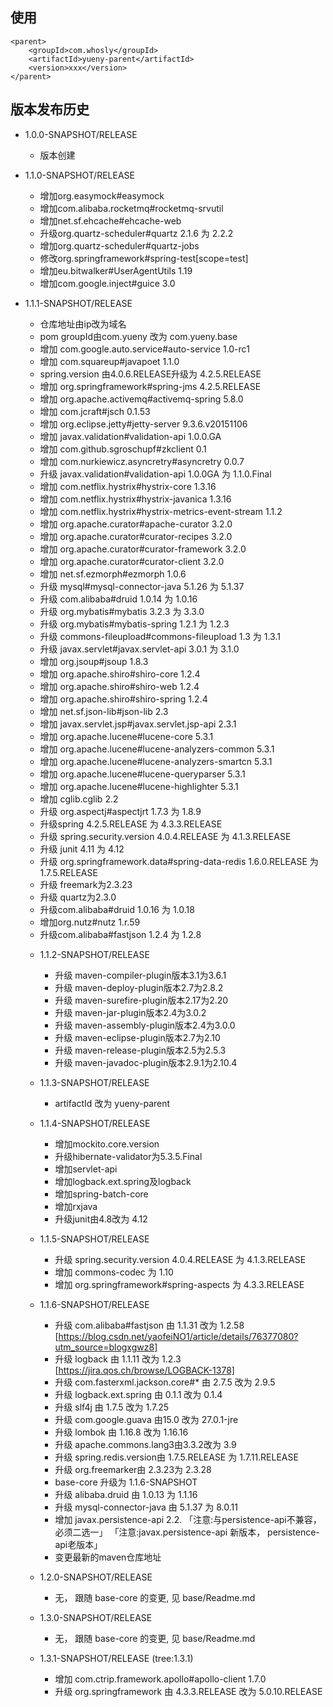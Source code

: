 ## 使用
```
<parent>
	<groupId>com.whosly</groupId>
	<artifactId>yueny-parent</artifactId>
	<version>xxx</version>
</parent>
```



## 版本发布历史

 + 1.0.0-SNAPSHOT/RELEASE
    - 版本创建
 + 1.1.0-SNAPSHOT/RELEASE
    - 增加org.easymock#easymock
    - 增加com.alibaba.rocketmq#rocketmq-srvutil
    - 增加net.sf.ehcache#ehcache-web
    - 升级org.quartz-scheduler#quartz 2.1.6 为 2.2.2
    - 增加org.quartz-scheduler#quartz-jobs
    - 修改org.springframework#spring-test[scope=test]
    - 增加eu.bitwalker#UserAgentUtils 1.19
    - 增加com.google.inject#guice 3.0
        
 + 1.1.1-SNAPSHOT/RELEASE
    - 仓库地址由ip改为域名
    - pom groupId由com.yueny 改为 com.yueny.base
    - 增加 com.google.auto.service#auto-service 1.0-rc1
    - 增加 com.squareup#javapoet 1.1.0
    - spring.version 由4.0.6.RELEASE升级为 4.2.5.RELEASE
    - 增加 org.springframework#spring-jms 4.2.5.RELEASE
    - 增加 org.apache.activemq#activemq-spring 5.8.0
    - 增加 com.jcraft#jsch 0.1.53
    - 增加 org.eclipse.jetty#jetty-server 9.3.6.v20151106
    - 增加 javax.validation#validation-api 1.0.0.GA
    - 增加 com.github.sgroschupf#zkclient 0.1
    - 增加 com.nurkiewicz.asyncretry#asyncretry 0.0.7
    - 升级 javax.validation#validation-api 1.0.0GA 为 1.1.0.Final
    - 增加 com.netflix.hystrix#hystrix-core 1.3.16
    - 增加 com.netflix.hystrix#hystrix-javanica 1.3.16
    - 增加 com.netflix.hystrix#hystrix-metrics-event-stream 1.1.2
    - 增加 org.apache.curator#apache-curator 3.2.0
    - 增加 org.apache.curator#curator-recipes 3.2.0
    - 增加 org.apache.curator#curator-framework 3.2.0
    - 增加 org.apache.curator#curator-client 3.2.0
    - 增加 net.sf.ezmorph#ezmorph 1.0.6
    - 升级 mysql#mysql-connector-java 5.1.26 为 5.1.37
    - 升级 com.alibaba#druid 1.0.14 为 1.0.16
    - 升级 org.mybatis#mybatis 3.2.3 为 3.3.0
    - 升级 org.mybatis#mybatis-spring 1.2.1 为 1.2.3
    - 升级 commons-fileupload#commons-fileupload 1.3 为 1.3.1
    - 升级 javax.servlet#javax.servlet-api 3.0.1 为 3.1.0
    - 增加 org.jsoup#jsoup 1.8.3
    - 增加 org.apache.shiro#shiro-core 1.2.4
    - 增加 org.apache.shiro#shiro-web 1.2.4
    - 增加 org.apache.shiro#shiro-spring 1.2.4
    - 增加 net.sf.json-lib#json-lib 2.3
    - 增加 javax.servlet.jsp#javax.servlet.jsp-api 2.3.1
    - 增加 org.apache.lucene#lucene-core 5.3.1
    - 增加 org.apache.lucene#lucene-analyzers-common 5.3.1
    - 增加 org.apache.lucene#lucene-analyzers-smartcn 5.3.1
    - 增加 org.apache.lucene#lucene-queryparser 5.3.1
    - 增加 org.apache.lucene#lucene-highlighter 5.3.1
    - 增加 cglib.cglib 2.2
    - 升级 org.aspectj#aspectjrt 1.7.3 为 1.8.9
    - 升级spring 4.2.5.RELEASE 为 4.3.3.RELEASE
    - 升级 spring.security.version 4.0.4.RELEASE 为 4.1.3.RELEASE
    - 升级 junit 4.11 为 4.12
    - 升级 org.springframework.data#spring-data-redis 1.6.0.RELEASE 为 1.7.5.RELEASE
    - 升级 freemark为2.3.23
    - 升级 quartz为2.3.0
    - 升级com.alibaba#druid 1.0.16 为 1.0.18
    - 增加org.nutz#nutz 1.r.59
    - 升级com.alibaba#fastjson 1.2.4 为 1.2.8
   
   + 1.1.2-SNAPSHOT/RELEASE
        - 升级 maven-compiler-plugin版本3.1为3.6.1
        - 升级 maven-deploy-plugin版本2.7为2.8.2
        - 升级 maven-surefire-plugin版本2.17为2.20
        - 升级 maven-jar-plugin版本2.4为3.0.2
        - 升级 maven-assembly-plugin版本2.4为3.0.0
        - 升级 maven-eclipse-plugin版本2.7为2.10
        - 升级 maven-release-plugin版本2.5为2.5.3
        - 升级 maven-javadoc-plugin版本2.9.1为2.10.4
   
   + 1.1.3-SNAPSHOT/RELEASE
        - artifactId 改为  yueny-parent
   
   + 1.1.4-SNAPSHOT/RELEASE
        - 增加mockito.core.version
        - 升级hibernate-validator为5.3.5.Final
        - 增加servlet-api
        - 增加logback.ext.spring及logback
        - 增加spring-batch-core
        - 增加rxjava
        - 升级junit由4.8改为 4.12
   
   + 1.1.5-SNAPSHOT/RELEASE
        -  升级 spring.security.version 4.0.4.RELEASE 为 4.1.3.RELEASE
        -  增加 commons-codec 为 1.10
        -  增加 org.springframework#spring-aspects 为 4.3.3.RELEASE
   
   + 1.1.6-SNAPSHOT/RELEASE
      - 升级 com.alibaba#fastjson 由 1.1.31 改为 1.2.58 [https://blog.csdn.net/yaofeiNO1/article/details/76377080?utm_source=blogxgwz8]
      - 升级 logback 由 1.1.11 改为 1.2.3 [https://jira.qos.ch/browse/LOGBACK-1378]
      - 升级 com.fasterxml.jackson.core#* 由 2.7.5 改为 2.9.5
      - 升级 logback.ext.spring 由 0.1.1 改为 0.1.4
      - 升级 slf4j 由 1.7.5 改为 1.7.25
      - 升级 com.google.guava 由15.0 改为 27.0.1-jre
      - 升级 lombok 由 1.16.8 改为 1.16.16
      - 升级 apache.commons.lang3由3.3.2改为 3.9
      - 升级 spring.redis.version由 1.7.5.RELEASE 为 1.7.11.RELEASE
      - 升级 org.freemarker由 2.3.23为 2.3.28
      - base-core 升级为 1.1.6-SNAPSHOT
      - 升级 alibaba.druid 由 1.0.13 为 1.1.16
      - 升级 mysql-connector-java 由 5.1.37 为 8.0.11
      - 增加 javax.persistence-api 2.2.
            「注意:与persistence-api不兼容，必须二选一」
            「注意:javax.persistence-api 新版本， persistence-api老版本」
      - 变更最新的maven仓库地址
      
   + 1.2.0-SNAPSHOT/RELEASE
        - 无， 跟随 base-core 的变更, 见 base/Readme.md
   
   + 1.3.0-SNAPSHOT/RELEASE
        - 无， 跟随 base-core 的变更, 见 base/Readme.md
   
   + 1.3.1-SNAPSHOT/RELEASE  (tree:1.3.1)
        - 增加  com.ctrip.framework.apollo#apollo-client  1.7.0
        - 升级 org.springframework 由 4.3.3.RELEASE 改为 5.0.10.RELEASE
        